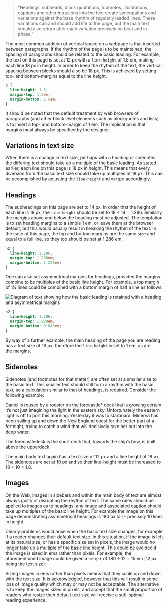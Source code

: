 <blockquote class='quote-from-book'>	<p><span class='ic'>“</span>Headings, subheads, block quotations, footnotes, illustrations, captions and other intrusions into the text create syncopations and variations against the base rhythm of regularly leaded lines. These variations can and should add life to the page, but the main text should also return after each variation precisely on beat and in phase.”</p>
 </blockquote>
<p>The most common addition of vertical space on a webpage is that inserted between paragraphs. If the rhythm of the page is to be maintained, the spacing of paragraphs should be related to the basic leading. For example, the text on this page is set at 12&nbsp;px with a <code>line-height</code> of 1.5&nbsp;em, making each line 18&nbsp;px in height. In order to keep the rhythm of the text, the vertical spacing between blocks should also be 18&nbsp;px. This is achieved by setting top- and bottom-margins equal to the line&nbsp;height.</p>

```css
p {
  line-height: 1.5;
  margin-top: 1.5em;
  margin-bottom: 1.5em;
}
```

<p>It should be noted that the default treatment by web browsers of paragraphs <span class='bracket'>(</span>and other block level elements such as blockquotes and lists<span class='bracket'>)</span>  is to insert a top- and bottom-margin of 1&nbsp;em. The implication is that margins must always be specified by the&nbsp;designer.</p>

<h2>Variations in text&nbsp;size</h2>

<p>When there is a change in text size, perhaps with a heading or sidenotes, the differing text should take up a multiple of the basic leading. As stated earlier, each line on this page is 18&nbsp;px in height. This means that every diversion from the basic text size should take up multiples of 18&nbsp;px. This can be accomplished by adjusting the <code>line-height</code> and <code>margin</code>&nbsp;accordingly.</p>

<h2>Headings</h2>

<p>The subheadings on this page are set to 14&nbsp;px. In order that the height of each line is 18&nbsp;px, the <code>line-height</code> should be set to 18&nbsp;&divide;&nbsp;14 =&nbsp;1.286. Similarly the margins above and below the heading must be adjusted. The temptation is to set heading margins to a simple 1&nbsp;em, or leave them at the browser default, but this would usually result in breaking the rhythm of the text. In the case of this page, the top and bottom margins are the same size and equal to a full line, so they too should be set at&nbsp;1.286&nbsp;em.</p>

```css
h2 {
  line-height: 1.286;
  margin-top: 1.286em;
  margin-bottom: 1.286em;
}
```

<p>One can also set asymmetrical margins for headings, provided the margins combine to be multiples of the basic line height. For example, a top margin of 1&frac12; lines could be combined with a bottom margin of half a line as&nbsp;follows:</p>

<p class='imgholder'><img src="/i/2-2-2i.png" alt="Diagram of text showing how the basic leading is retained with a heading and asymmetrical margins" /></p>

```css
h2 {
  line-height: 1.286;
  margin-top: 1.929em;
  margin-bottom: 0.643em;
}
```

<p>By way of a further example, the main heading of the page you are reading has a text size of 18&nbsp;px, therefore the <code>line-height</code> is set to 1&nbsp;em, as are the&nbsp;margins.</p>

<h2>Sidenotes</h2>

<p>Sidenotes <span class='bracket'>(</span>and footnotes for that matter<span class='bracket'>)</span> are often set at a smaller size to the basic text. This smaller text should still form a rhythm with the basic text, so a calculation similar to that of headings, is required. Consider the following&nbsp;example:</p>

<div class="ex2-2-2"><p class="basictext">Daniel is roused by a rooster on the forecastle* deck that is growing certain it’s not just imagining the light in the eastern sky. Unfortunately the eastern light is off to port this morning. Yesterday it was to starboard. Minerva has been sailing up and down the New England coast for the better part of a fortnight, trying to catch a wind that will decisively take her out into the deep water.</p><p class="sidenote">The forecastledeck is the short deck that, towards the ship’s bow, is built above the upperdeck.</p></div>

<p>The main body text again has a text size of 12&nbsp;px and a line height of 18&nbsp;px. The sidenotes are set at 10&nbsp;px and so their line-height must be increased to 18&nbsp;&divide;&nbsp;10 =&nbsp;1.8.</p>

<h2>Images</h2>

<p>On the Web, images in sidebars and within the main body of text are almost always guilty of disrupting the rhythm of text. The same rules should be applied to images as to headings: any image and associated caption should take up multiples of the basic line height. For example the image on this page demonstrating asymmetrical headings is 180&nbsp;px tall – precisely 10&nbsp;lines in height. </p>

<p>Clearly problems would arise when the basic text size changes, for example if a reader changes their default text size. In this situation, if the image is left at its natural size, or has a specific size set in pixels, the image would no longer take up a multiple of the basic line height. This could be avoided if the image is sized in ems rather than pixels. For example, the aforementioned image could be given a <code>height</code> of 180&nbsp;&divide;&nbsp;12 =&nbsp;15&nbsp;em <span class='bracket'>(</span>12&nbsp;px being the text&nbsp;size<span class='bracket'>)</span>.</p>

<p>Sizing images in ems rather than pixels means that they scale up and down with the text size. It is acknowledged, however that this will result in some loss of image quality which may or may not be acceptable. The alternative is to keep the images sized in pixels, and accept that the small proportion of readers who resize their default text size will receive a sub-optimal reading&nbsp;experience.</p>
